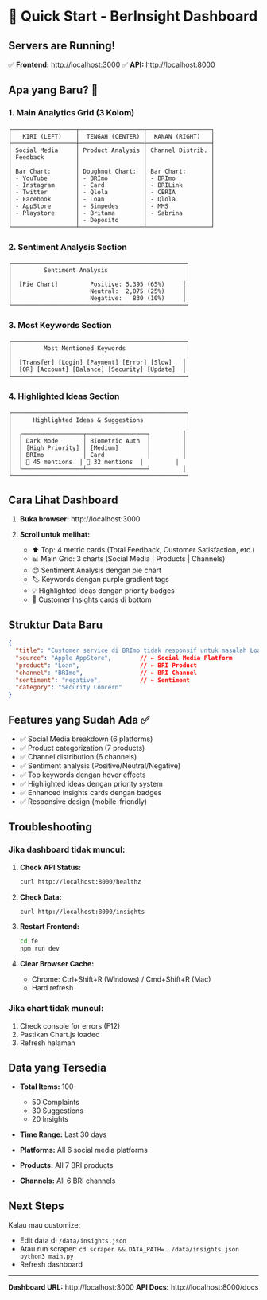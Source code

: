 # 🚀 Quick Start - BerInsight Dashboard

## Servers are Running!

✅ **Frontend:** http://localhost:3000
✅ **API:** http://localhost:8000

## Apa yang Baru? 🎉

### 1. **Main Analytics Grid (3 Kolom)**

```
┌──────────────────┬──────────────────┬──────────────────┐
│   KIRI (LEFT)    │  TENGAH (CENTER) │  KANAN (RIGHT)   │
├──────────────────┼──────────────────┼──────────────────┤
│ Social Media     │ Product Analysis │ Channel Distrib. │
│ Feedback         │                  │                  │
│                  │                  │                  │
│ Bar Chart:       │ Doughnut Chart:  │ Bar Chart:       │
│ - YouTube        │ - BRImo          │ - BRImo          │
│ - Instagram      │ - Card           │ - BRILink        │
│ - Twitter        │ - Qlola          │ - CERIA          │
│ - Facebook       │ - Loan           │ - Qlola          │
│ - AppStore       │ - Simpedes       │ - MMS            │
│ - Playstore      │ - Britama        │ - Sabrina        │
│                  │ - Deposito       │                  │
└──────────────────┴──────────────────┴──────────────────┘
```

### 2. **Sentiment Analysis Section**

```
┌─────────────────────────────────────────────────┐
│         Sentiment Analysis                      │
│                                                 │
│  [Pie Chart]         Positive: 5,395 (65%)     │
│                      Neutral:  2,075 (25%)     │
│                      Negative:   830 (10%)     │
└─────────────────────────────────────────────────┘
```

### 3. **Most Keywords Section**

```
┌─────────────────────────────────────────────────┐
│         Most Mentioned Keywords                 │
│                                                 │
│  [Transfer] [Login] [Payment] [Error] [Slow]   │
│  [QR] [Account] [Balance] [Security] [Update]  │
└─────────────────────────────────────────────────┘
```

### 4. **Highlighted Ideas Section**

```
┌─────────────────────────────────────────────────┐
│      Highlighted Ideas & Suggestions            │
│                                                 │
│  ┌─────────────────┬─────────────────┐         │
│  │ Dark Mode       │ Biometric Auth  │         │
│  │ [High Priority] │ [Medium]        │         │
│  │ BRImo           │ Card            │         │
│  │ 📱 45 mentions  │ 🔐 32 mentions  │         │
│  └─────────────────┴─────────────────┘         │
└─────────────────────────────────────────────────┘
```

## Cara Lihat Dashboard

1. **Buka browser:** http://localhost:3000

2. **Scroll untuk melihat:**
   - ⬆️ Top: 4 metric cards (Total Feedback, Customer Satisfaction, etc.)
   - 📊 Main Grid: 3 charts (Social Media | Products | Channels)
   - 😊 Sentiment Analysis dengan pie chart
   - 🏷️ Keywords dengan purple gradient tags
   - 💡 Highlighted Ideas dengan priority badges
   - 📝 Customer Insights cards di bottom

## Struktur Data Baru

```json
{
  "title": "Customer service di BRImo tidak responsif untuk masalah Loan",
  "source": "Apple AppStore",        // ← Social Media Platform
  "product": "Loan",                 // ← BRI Product
  "channel": "BRImo",                // ← BRI Channel
  "sentiment": "negative",           // ← Sentiment
  "category": "Security Concern"
}
```

## Features yang Sudah Ada ✅

- ✅ Social Media breakdown (6 platforms)
- ✅ Product categorization (7 products)
- ✅ Channel distribution (6 channels)
- ✅ Sentiment analysis (Positive/Neutral/Negative)
- ✅ Top keywords dengan hover effects
- ✅ Highlighted ideas dengan priority system
- ✅ Enhanced insights cards dengan badges
- ✅ Responsive design (mobile-friendly)

## Troubleshooting

### Jika dashboard tidak muncul:

1. **Check API Status:**
   ```bash
   curl http://localhost:8000/healthz
   ```

2. **Check Data:**
   ```bash
   curl http://localhost:8000/insights
   ```

3. **Restart Frontend:**
   ```bash
   cd fe
   npm run dev
   ```

4. **Clear Browser Cache:**
   - Chrome: Ctrl+Shift+R (Windows) / Cmd+Shift+R (Mac)
   - Hard refresh

### Jika chart tidak muncul:

1. Check console for errors (F12)
2. Pastikan Chart.js loaded
3. Refresh halaman

## Data yang Tersedia

- **Total Items:** 100
  - 50 Complaints
  - 30 Suggestions
  - 20 Insights

- **Time Range:** Last 30 days
- **Platforms:** All 6 social media platforms
- **Products:** All 7 BRI products
- **Channels:** All 6 BRI channels

## Next Steps

Kalau mau customize:
- Edit data di `/data/insights.json`
- Atau run scraper: `cd scraper && DATA_PATH=../data/insights.json python3 main.py`
- Refresh dashboard

---

**Dashboard URL:** http://localhost:3000
**API Docs:** http://localhost:8000/docs

